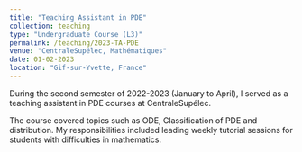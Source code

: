```yaml
---
title: "Teaching Assistant in PDE"
collection: teaching
type: "Undergraduate Course (L3)"
permalink: /teaching/2023-TA-PDE
venue: "CentraleSupélec, Mathématiques"
date: 01-02-2023
location: "Gif-sur-Yvette, France"
---
```


During the second semester of 2022-2023 (January to April), I served as a teaching assistant in PDE courses at CentraleSupélec. 


The course covered topics such as ODE, Classification of PDE and distribution. My responsibilities included leading weekly tutorial sessions for students with difficulties in mathematics.

